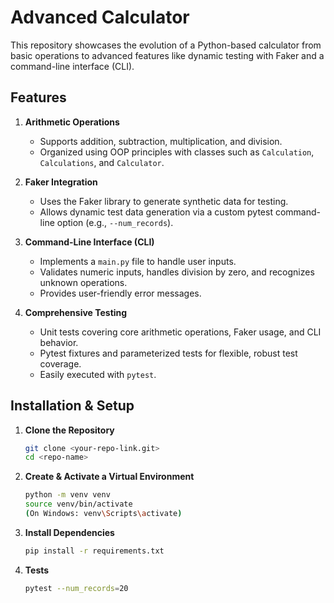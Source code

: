 # Advanced Calculator

This repository showcases the evolution of a Python-based calculator from basic operations to advanced features like dynamic testing with Faker and a command-line interface (CLI).

## Features

1. **Arithmetic Operations**  
   - Supports addition, subtraction, multiplication, and division.
   - Organized using OOP principles with classes such as `Calculation`, `Calculations`, and `Calculator`.

2. **Faker Integration**  
   - Uses the Faker library to generate synthetic data for testing.
   - Allows dynamic test data generation via a custom pytest command-line option (e.g., `--num_records`).

3. **Command-Line Interface (CLI)**  
   - Implements a `main.py` file to handle user inputs.
   - Validates numeric inputs, handles division by zero, and recognizes unknown operations.
   - Provides user-friendly error messages.

4. **Comprehensive Testing**  
   - Unit tests covering core arithmetic operations, Faker usage, and CLI behavior.
   - Pytest fixtures and parameterized tests for flexible, robust test coverage.
   - Easily executed with `pytest`.

## Installation & Setup

1. **Clone the Repository**  
   ```bash
   git clone <your-repo-link.git>
   cd <repo-name>

2. **Create & Activate a Virtual Environment**
   ```bash
   python -m venv venv
   source venv/bin/activate
   (On Windows: venv\Scripts\activate)

3. **Install Dependencies**
   ```bash
   pip install -r requirements.txt

4. **Tests**
   ```bash
   pytest --num_records=20
